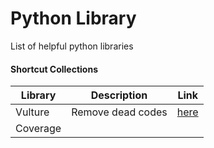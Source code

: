 # Python Library
List of helpful python libraries

#### Shortcut Collections
|Library|Description|Link|
|-----------|-----------|----|
|Vulture|Remove dead codes|[here](https://pypi.python.org/pypi/vulture)|
|Coverage|||


